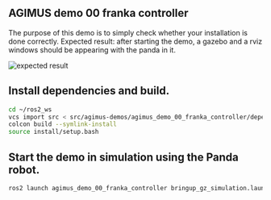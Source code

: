 AGIMUS demo 00 franka controller
--------------------------------

The purpose of this demo is to simply check whether your installation is done correctly.
Expected result: after starting the demo, a gazebo and a rviz windows should be appearing with the panda in it.

![expected result](https://github.com/agimus-project/agimus-demos/blob/topic/mnaveau/demo00_readme/agimus_demo_00_franka_controller/doc/images/demo_00_result.png)

## Install dependencies and build.

```bash
cd ~/ros2_ws
vcs import src < src/agimus-demos/agimus_demo_00_franka_controller/dependencies.repos
colcon build --symlink-install
source install/setup.bash
```

## Start the demo in simulation using the Panda robot.
```bash
ros2 launch agimus_demo_00_franka_controller bringup_gz_simulation.launch.py
```
